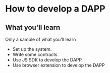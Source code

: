 # How to develop a DAPP

## What you'll learn

Only a sample of what you'll learn

- Set up the system.
- Write some contracts
- Use JS SDK to develop the DAPP
- Use browser extension to develop the DAPP
